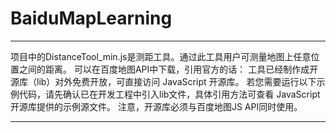 # BaiduMapLearning
**************************

项目中的DistanceTool_min.js是测距工具。通过此工具用户可测量地图上任意位置之间的距离。 
可以在百度地图API中下载，引用官方的话：
工具已经制作成开源库（lib）对外免费开放，可直接访问 JavaScript 开源库。
若您需要运行以下示例代码，请先确认已在开发工程中引入lib文件，具体引用方法可查看 JavaScript 开源库提供的示例源文件。
注意，开源库必须与百度地图JS API同时使用。

**************************
